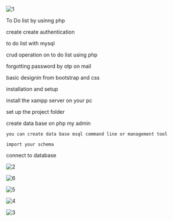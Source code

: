 ![1](https://github.com/Mujahid732/vgec_php_Task1/assets/159804800/5acf4437-e110-41c4-8986-405d45b2d0db)




To Do list by usinng php 

create create authentication 

to do list with mysql

crud operation on to do list using php

forgotting password by otp on mail

basic designin from bootstrap and css



installation and setup 


install the xampp server on your pc

set up the project folder 

create data base on php my admin

	you can create data base msql command line or management tool
 
 	import your schema
  
connect to database 





![2](https://github.com/Mujahid732/vgec_php_Task1/assets/159804800/6c8fbfd7-77f8-448e-98d5-47974272dadc)


![6](https://github.com/Mujahid732/vgec_php_Task1/assets/159804800/0a0cc7b9-dc8a-41c7-be0b-287dca5fb571)



![5](https://github.com/Mujahid732/vgec_php_Task1/assets/159804800/40f2a176-c569-4ea3-ae4c-2b2ed9bae79d)




![4](https://github.com/Mujahid732/vgec_php_Task1/assets/159804800/66486baa-4d0d-437b-b1b3-dde88b40bd34)



![3](https://github.com/Mujahid732/vgec_php_Task1/assets/159804800/00fd2657-2bd7-4c1d-9df2-a19115ed6376)
